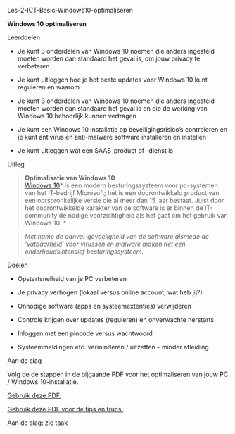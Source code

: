 Les-2-ICT-Basic-Windows10-optimaliseren


**Windows 10 optimaliseren**

Leerdoelen  


-   Je kunt 3 onderdelen van Windows 10 noemen die anders ingesteld moeten
    worden dan standaard het geval is, om jouw privacy te verbeteren

-   Je kunt uitleggen hoe je het beste updates voor Windows 10 kunt reguleren en
    waarom

-   Je kunt 3 onderdelen van Windows 10 noemen die anders ingesteld moeten
    worden dan standaard het geval is en die de werking van Windows 10
    behoorlijk kunnen vertragen

-   Je kunt een Windows 10 installatie op beveiligingsrisico’s controleren en je
    kunt antivirus en anti-malware software installeren en instellen

-   Je kunt uitleggen wat een SAAS-product of -dienst is

Uitleg  


>   **Optimalisatie van Windows 10**  
>   [Windows 10](https://nl.wikipedia.org/wiki/Windows_10)* is een modern
>   besturingssysteem voor pc-systemen van het IT-bedrijf Microsoft; het is een
>   doorontwikkeld product van een oorspronkelijke versie die al meer dan 15
>   jaar bestaat. Juist door het doorontwikkelde karakter van de software is er
>   binnen de IT-community de nodige voorzichtigheid als het gaat om het gebruik
>   van Windows 10. *

>   *Met name de aanval-gevoeligheid van de software alsmede de ‘vatbaarheid’
>   voor virussen en malware maken het een onderhoudsintensief
>   besturingssysteem.*

Doelen

-   Opstartsnelheid van je PC verbeteren

-   Je privacy verhogen (lokaal versus online account, wat heb jij?)

-   Onnodige software (apps en systeemextenties) verwijderen

-   Controle krijgen over updates (reguleren) en onverwachte herstarts

-   Inloggen met een pincode versus wachtwoord

-   Systeemmeldingen etc. verminderen / uitzetten – minder afleiding

Aan de slag  
  
Volg de de stappen in de bijgaande PDF voor het optimaliseren van jouw PC /
Windows 10-installatie.

[Gebruik deze PDF.](https://github.com/Amstelland-Software-Development/Basic-IT/blob/master/Les-2-BasicIT-Windows10-optimalisatie/LES-2A-BasicIT-Windows10-optimalisatie.pdf)  
  
[Gebruik deze PDF voor de tips en
trucs.](../%20Basic-IT/Les-2B-BasicIT-Windows10-optimalisatie/Les-2B-BasicIT-W10optimalisatie2.pdf)

Aan de slag: zie taak
